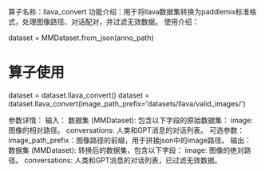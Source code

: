 算子名称：llava_convert
功能介绍：用于将llava数据集转换为paddlemix标准格式，处理图像路径、对话配对，并过滤无效数据。
使用介绍：

dataset = MMDataset.from_json(anno_path)
# 算子使用
dataset = dataset.llava_convert()
dataset = dataset.llava_convert(image_path_prefix='datasets/llava/valid_images/')

参数详情：
输入：
数据集 (MMDataset): 包含以下字段的原始数据集：
image: 图像的相对路径。
conversations: 人类和GPT消息的对话列表。
可选参数：image_path_prefix：图像路径的前缀，用于拼接json中的image路径。
输出：
数据集 (MMDataset): 转换后的数据集，包含以下字段：
image: 图像的绝对路径。
conversations: 人类和GPT消息的对话列表，已过滤无效数据。


